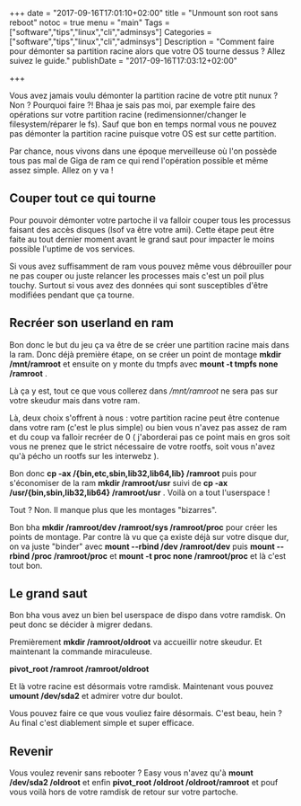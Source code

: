 +++
date = "2017-09-16T17:01:10+02:00"
title = "Unmount son root sans reboot"
notoc = true
menu = "main"
Tags = ["software","tips","linux","cli","adminsys"]
Categories = ["software","tips","linux","cli","adminsys"]
Description = "Comment faire pour démonter sa partition racine alors que votre OS tourne dessus ? Allez suivez le guide."
publishDate = "2017-09-16T17:03:12+02:00"

+++

Vous avez jamais voulu démonter la partition racine de votre ptit nunux ? Non ? Pourquoi faire ?! Bhaa je sais pas moi, par exemple faire des opérations sur votre partition racine (redimensionner/changer le filesystem/réparer le fs). Sauf que bon en temps normal vous ne pouvez pas démonter la partition racine puisque votre OS est sur cette partition. 

Par chance, nous vivons dans une époque merveilleuse où l'on possède tous pas mal de Giga de ram ce qui rend l'opération possible et même assez simple. Allez on y va !

## Couper tout ce qui tourne
Pour pouvoir démonter votre partoche il va falloir couper tous les processus faisant des accès disques (lsof va être votre ami). Cette étape peut être faite au tout dernier moment avant le grand saut pour impacter le moins possible l'uptime de vos services.

Si vous avez suffisamment de ram vous pouvez même vous débrouiller pour ne pas couper ou juste relancer les processes mais c'est un poil plus touchy. Surtout si vous avez des données qui sont susceptibles d'être modifiées pendant que ça tourne.

## Recréer son userland en ram
Bon donc le but du jeu ça va être de se créer une partition racine mais dans la ram. Donc déjà première étape, on se créer un point de montage **mkdir /mnt/ramroot** et ensuite on y monte du tmpfs avec **mount -t tmpfs none /ramroot** .

Là ça y est, tout ce que vous collerez dans */mnt/ramroot* ne sera pas sur votre skeudur mais dans votre ram.

Là, deux choix s'offrent à nous : votre partition racine peut être contenue dans votre ram (c'est le plus simple) ou bien vous n'avez pas assez de ram et du coup va falloir recréer de 0 ( j'aborderai pas ce point mais en gros soit vous ne prenez que le strict nécessaire de votre rootfs, soit vous n'avez qu'à pécho un rootfs sur les interwebz ).

Bon donc **cp -ax /{bin,etc,sbin,lib32,lib64,lib} /ramroot** puis pour s'économiser de la ram **mkdir /ramroot/usr** suivi de **cp -ax /usr/{bin,sbin,lib32,lib64} /ramroot/usr** . Voilà on a tout l'userspace ! 

Tout ? Non. Il manque plus que les montages "bizarres".

Bon bha **mkdir /ramroot/dev /ramroot/sys /ramroot/proc** pour créer les points de montage. Par contre là vu que ça existe déjà sur votre disque dur,  on va juste "binder" avec **mount --rbind /dev /ramroot/dev** puis **mount --rbind /proc /ramroot/proc** et **mount -t proc none /ramroot/proc** et là c'est tout bon.

## Le grand saut
Bon bha vous avez un bien bel userspace de dispo dans votre ramdisk. On peut donc se décider à migrer dedans.

Premièrement **mkdir /ramroot/oldroot** va accueillir notre skeudur. Et maintenant la commande miraculeuse.

**pivot_root /ramroot /ramroot/oldroot**

Et là votre racine est désormais votre ramdisk. Maintenant vous pouvez **umount /dev/sda2** et admirer votre dur boulot.

Vous pouvez faire ce que vous vouliez faire désormais. C'est beau, hein ? Au final c'est diablement simple et super efficace.

## Revenir
Vous voulez revenir sans rebooter ? Easy vous n'avez qu'à **mount /dev/sda2 /oldroot** et enfin **pivot_root /oldroot /oldroot/ramroot** et pouf vous voilà hors de votre ramdisk de retour sur votre partoche.
